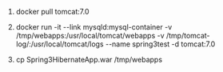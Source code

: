 1) docker pull tomcat:7.0

2) docker run -it --link mysqld:mysql-container -v /tmp/webapps:/usr/local/tomcat/webapps -v /tmp/tomcat-log/:/usr/local/tomcat/logs --name spring3test -d tomcat:7.0

3) cp Spring3HibernateApp.war /tmp/webapps
